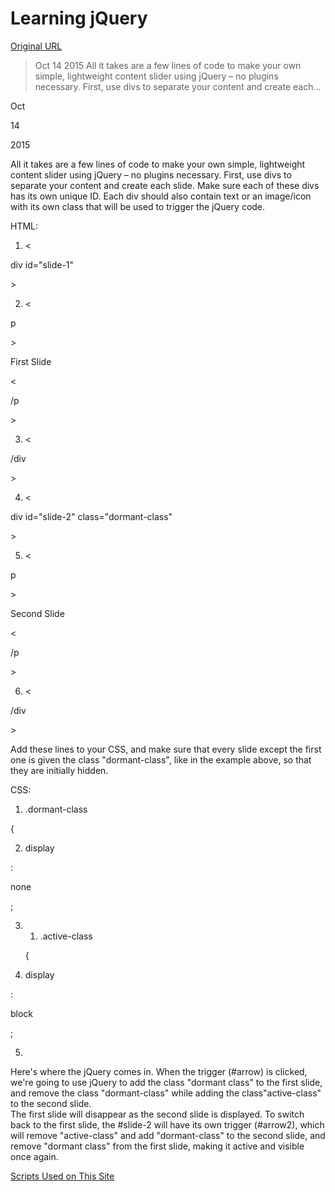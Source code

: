# Learning jQuery

[Original URL](http://www.learningjquery.com/2015/10/use-jquery-to-create-a-simple-slider)

> Oct 14 2015 All it takes are a few lines of code to make your own simple, lightweight content slider using jQuery – no plugins necessary. First, use divs to separate your content and create each...

<span class="month m-10">Oct</span>

 

<span class="day d-14">14</span>

 

<span class="year y-2015">2015</span>

 All it takes are a few lines of code to make your own simple, lightweight content slider using jQuery – no plugins necessary. First, use divs to separate your content and create each slide. Make sure each of these divs has its own unique ID. Each div should also contain text or an image/icon with its own class that will be used to trigger the jQuery code.<br>

<span class="langName">HTML:</span>

1. <span>&lt;</span>

  div id="slide-1"

  <span>&gt;</span>

2. <span>&lt;</span>

  p

  <span>&gt;</span>

  First Slide

  <span>&lt;</span>

  /p

  <span>&gt;</span>

3. <span>&lt;</span>

  /div

  <span>&gt;</span>

4. <span>&lt;</span>

  div id="slide-2" class="dormant-class"

  <span>&gt;</span>

5. <span>&lt;</span>

  p

  <span>&gt;</span>

  Second Slide

  <span>&lt;</span>

  /p

  <span>&gt;</span>

6. <span>&lt;</span>

  /div

  <span>&gt;</span>

Add these lines to your CSS, and make sure that every slide except the first one is given the class "dormant-class", like in the example above, so that they are initially hidden.<br>

<span class="langName">CSS:</span>

1. .dormant-class

  <span>{</span>

2. <span>display</span>

  <span>:</span>

   

  <span>none</span>

  <span>;</span>

3. 1. .active-class

    <span>{</span>

4. <span>display</span>

  <span>:</span>

   

  <span>block</span>

  <span>;</span>

5.

Here's where the jQuery comes in. When the trigger (#arrow) is clicked, we're going to use jQuery to add the class "dormant class" to the first slide, and remove the class "dormant-class" while adding the class"active-class" to the second slide.<br>
The first slide will disappear as the second slide is displayed. To switch back to the first slide, the #slide-2 will have its own trigger (#arrow2), which will remove "active-class" and add "dormant-class" to the second slide, and remove "dormant class" from the first slide, making it active and visible once again.

[Scripts Used on This Site](http://www.learningjquery.com/scripts-used-on-this-site)
